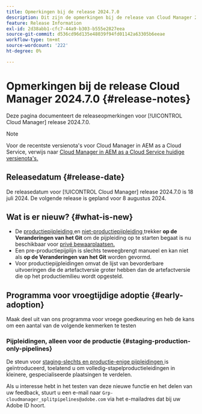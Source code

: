 ```yaml
---
title: Opmerkingen bij de release 2024.7.0
description: Dit zijn de opmerkingen bij de release van Cloud Manager 2024.7.0.
feature: Release Information
exl-id: 2d38abb1-cfc7-44a9-b303-b555e2827eea
source-git-commit: d536cd96d135e48039f94fd01142a63305b6eeae
workflow-type: tm+mt
source-wordcount: '222'
ht-degree: 0%

---
```



# Opmerkingen bij de release Cloud Manager 2024.7.0 {#release-notes}

Deze pagina documenteert de releaseopmerkingen voor [!UICONTROL Cloud Manager] release 2024.7.0.

>[!NOTE]
>
>Voor de recentste versienota&#39;s voor Cloud Manager in AEM as a Cloud Service, verwijs naar [ Cloud Manager in AEM as a Cloud Service huidige versienota&#39;s.](https://experienceleague.adobe.com/docs/experience-manager-cloud-service/content/implementing/using-cloud-manager/release-notes-cloud-manager/release-notes-cm-current.html)

## Releasedatum {#release-date}

De releasedatum voor [!UICONTROL Cloud Manager] release 2024.7.0 is 18 juli 2024. De volgende release is gepland voor 8 augustus 2024.

## Wat is er nieuw? {#what-is-new}

* De [ productiepijpleiding ](/help/using/production-pipelines.md#adding-production-pipeline) en [ niet-productiepijpleiding ](/help/using/non-production-pipelines.md#adding-non-production-pipeline) trekker **op de Veranderingen van het Git** om de pijpleiding op te starten begaat is nu beschikbaar voor [ privé bewaarplaatsen.](/help/managing-code/private-repositories.md)
* Een pre-productiepijplijn is slechts teweegbrengt manueel en kan niet als **op de Veranderingen van het Git** worden gevormd.
* Voor productiepijpleidingen omvat de lijst van bevorderbare uitvoeringen die de artefactversie groter hebben dan de artefactversie die op het productiemilieu wordt opgesteld.

## Programma voor vroegtijdige adoptie {#early-adoption}

Maak deel uit van ons programma voor vroege goedkeuring en heb de kans om een aantal van de volgende kenmerken te testen

### Pijpleidingen, alleen voor de productie {#staging-production-only-pipelines}

De steun voor [ staging-slechts en productie-enige pijpleidingen ](/help/using/stage-prod-only.md) is geïntroduceerd, toelatend u om volledig-stapelproductieleidingen in kleinere, gespecialiseerde plaatsingen te verdelen.

Als u interesse hebt in het testen van deze nieuwe functie en het delen van uw feedback, stuurt u een e-mail naar `Grp-cloudmanager_splitpipelines@adobe.com` via het e-mailadres dat bij uw Adobe ID hoort.
